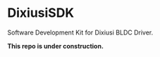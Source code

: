 # DixiusiSDK
Software Development Kit for Dixiusi BLDC Driver. 

**This repo is under construction.**
